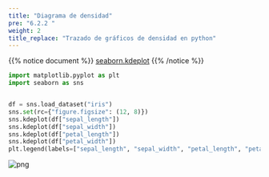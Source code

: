 ```yaml
---
title: "Diagrama de densidad"
pre: "6.2.2 "
weight: 2
title_replace: "Trazado de gráficos de densidad en python"
---
```


{{% notice document %}}
[seaborn.kdeplot](https://seaborn.pydata.org/generated/seaborn.kdeplot.html)
{{% /notice %}}

```python
import matplotlib.pyplot as plt
import seaborn as sns


df = sns.load_dataset("iris")
sns.set(rc={"figure.figsize": (12, 8)})
sns.kdeplot(df["sepal_length"])
sns.kdeplot(df["sepal_width"])
sns.kdeplot(df["petal_length"])
sns.kdeplot(df["petal_width"])
plt.legend(labels=["sepal_length", "sepal_width", "petal_length", "petal_width"])
```



    
![png](/images/visualize/distribution/densityplot_files/densityplot_1_1.png)
    

